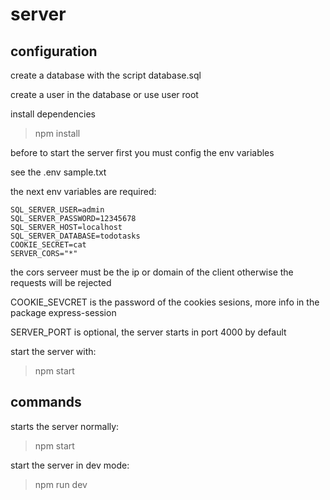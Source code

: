 # server

## configuration 

create a database with the script database.sql

create a user in the database or use user root

install dependencies

> npm install

before to start the server first you must config the env variables

see the .env sample.txt

the next env variables are required:

```.env
SQL_SERVER_USER=admin
SQL_SERVER_PASSWORD=12345678
SQL_SERVER_HOST=localhost
SQL_SERVER_DATABASE=todotasks
COOKIE_SECRET=cat
SERVER_CORS="*"
```
the cors serveer must be the ip or domain of the client otherwise the requests will be rejected

COOKIE_SEVCRET is the password of the cookies sesions, more info in the package express-session

SERVER_PORT is optional, the server starts in port 4000 by default

start the server with:

> npm start

## commands

starts the server normally:

> npm start

start the server in dev mode:

> npm run dev
